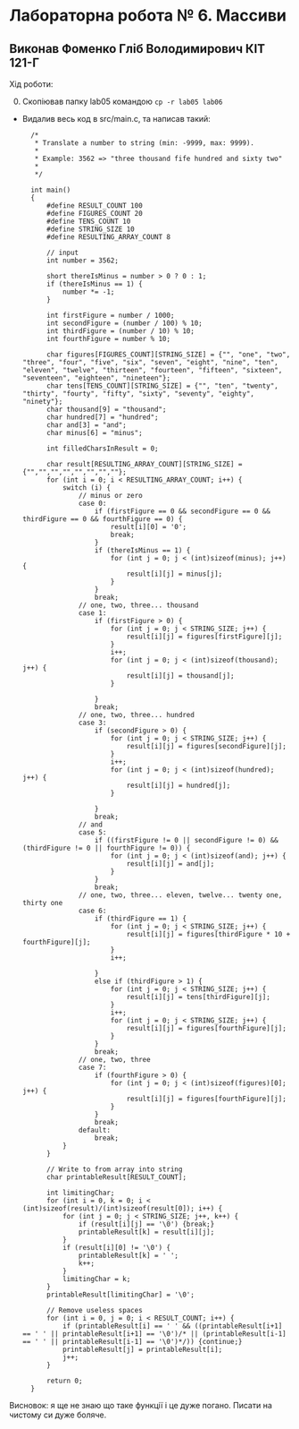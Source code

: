 # Лабораторна робота № 6. Массиви #

## Виконав Фоменко Гліб Володимирович КІТ 121-Г ##

Хід роботи:

0. Скопіював папку lab05 командою `cp -r lab05 lab06`

* Видалив весь код в src/main.c, та написав такий:

		/*
		 * Translate a number to string (min: -9999, max: 9999).
		 *
		 * Example: 3562 => "three thousand fife hundred and sixty two"
		 *
		 */

		int main()
		{
			#define RESULT_COUNT 100
			#define FIGURES_COUNT 20
			#define TENS_COUNT 10
			#define STRING_SIZE 10
			#define RESULTING_ARRAY_COUNT 8
			
			// input
			int number = 3562;

			short thereIsMinus = number > 0 ? 0 : 1;
			if (thereIsMinus == 1) {
				number *= -1;
			}

			int firstFigure = number / 1000;
			int secondFigure = (number / 100) % 10;
			int thirdFigure = (number / 10) % 10;
			int fourthFigure = number % 10; 

			char figures[FIGURES_COUNT][STRING_SIZE] = {"", "one", "two", "three", "four", "five", "six", "seven", "eight", "nine", "ten", "eleven", "twelve", "thirteen", "fourteen", "fifteen", "sixteen", "seventeen", "eighteen", "nineteen"};
			char tens[TENS_COUNT][STRING_SIZE] = {"", "ten", "twenty", "thirty", "fourty", "fifty", "sixty", "seventy", "eighty", "ninety"};
			char thousand[9] = "thousand";
			char hundred[7] = "hundred";
			char and[3] = "and";
			char minus[6] = "minus";

			int filledCharsInResult = 0;
			
			char result[RESULTING_ARRAY_COUNT][STRING_SIZE] = {"","","","","","","",""};
			for (int i = 0; i < RESULTING_ARRAY_COUNT; i++) {
				switch (i) {
					// minus or zero
					case 0:
						if (firstFigure == 0 && secondFigure == 0 && thirdFigure == 0 && fourthFigure == 0) {
							result[i][0] = '0';
							break;
						}
						if (thereIsMinus == 1) {
							for (int j = 0; j < (int)sizeof(minus); j++) {
								result[i][j] = minus[j];
							}
						}
						break;
					// one, two, three... thousand
					case 1:
						if (firstFigure > 0) {
							for (int j = 0; j < STRING_SIZE; j++) {
								result[i][j] = figures[firstFigure][j];
							}
							i++;
							for (int j = 0; j < (int)sizeof(thousand); j++) {
								result[i][j] = thousand[j];
							}

						}
						break;
					// one, two, three... hundred
					case 3:
						if (secondFigure > 0) {
							for (int j = 0; j < STRING_SIZE; j++) {
								result[i][j] = figures[secondFigure][j];
							}
							i++;
							for (int j = 0; j < (int)sizeof(hundred); j++) {
								result[i][j] = hundred[j];
							}

						}
						break;
					// and
					case 5:
						if ((firstFigure != 0 || secondFigure != 0) && (thirdFigure != 0 || fourthFigure != 0)) {
							for (int j = 0; j < (int)sizeof(and); j++) {
								result[i][j] = and[j];
							}
						}
						break;
					// one, two, three... eleven, twelve... twenty one, thirty one	
					case 6:
						if (thirdFigure == 1) {
							for (int j = 0; j < STRING_SIZE; j++) {
								result[i][j] = figures[thirdFigure * 10 + fourthFigure][j];
							}
							i++;

						}
						else if (thirdFigure > 1) {
							for (int j = 0; j < STRING_SIZE; j++) {
								result[i][j] = tens[thirdFigure][j];
							}
							i++;
							for (int j = 0; j < STRING_SIZE; j++) {
								result[i][j] = figures[fourthFigure][j];
							}
						}
						break;
					// one, two, three
					case 7:
						if (fourthFigure > 0) {
							for (int j = 0; j < (int)sizeof(figures)[0]; j++) {
								result[i][j] = figures[fourthFigure][j];
							}
						}
						break;
					default:
						break;
				}
			}

			// Write to from array into string
			char printableResult[RESULT_COUNT];

			int limitingChar;
			for (int i = 0, k = 0; i < (int)sizeof(result)/(int)sizeof(result[0]); i++) {
				for (int j = 0; j < STRING_SIZE; j++, k++) {
					if (result[i][j] == '\0') {break;}
					printableResult[k] = result[i][j];
				}
				if (result[i][0] != '\0') {
					printableResult[k] = ' ';
					k++;
				}
				limitingChar = k;
			}
			printableResult[limitingChar] = '\0';	

			// Remove useless spaces
			for (int i = 0, j = 0; i < RESULT_COUNT; i++) {
				if (printableResult[i] == ' ' && ((printableResult[i+1] == ' ' || printableResult[i+1] == '\0')/* || (printableResult[i-1] == ' ' || printableResult[i-1] == '\0')*/)) {continue;}
				printableResult[j] = printableResult[i];
				j++;
			}

			return 0;
		}

Висновок: я ще не знаю що таке функції і це дуже погано. Писати на чистому си дуже боляче.
